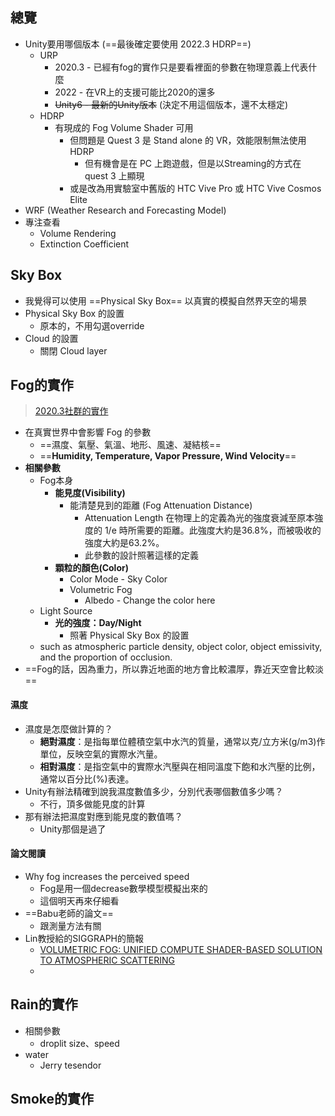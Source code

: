 ## 總覽
- Unity要用哪個版本 (==最後確定要使用 2022.3 HDRP==)
	- URP
		- 2020.3 - 已經有fog的實作只是要看裡面的參數在物理意義上代表什麼
		- 2022 - 在VR上的支援可能比2020的還多
		- ~~Unity6 - 最新的Unity版本~~ (決定不用這個版本，還不太穩定)
	- HDRP
		- 有現成的 Fog Volume Shader 可用
			- 但問題是 Quest 3 是 Stand alone 的 VR，效能限制無法使用 HDRP
				- 但有機會是在 PC 上跑遊戲，但是以Streaming的方式在 quest 3 上顯現
			- 或是改為用實驗室中舊版的 HTC Vive Pro 或 HTC Vive Cosmos Elite
- WRF (Weather Research and Forecasting Model)
- 專注查看
	- Volume Rendering
	- Extinction Coefficient
## Sky Box
- 我覺得可以使用 ==Physical Sky Box== 以真實的模擬自然界天空的場景
- Physical Sky Box 的設置
	- 原本的，不用勾選override
- Cloud 的設置
	- 關閉 Cloud layer
## Fog的實作
> [2020.3社群的實作](https://www.reddit.com/r/Unity3D/comments/rioi8d/released_a_free_pseudovolumetric_textureless/?utm_source=chatgpt.com)
- 在真實世界中會影響 Fog 的參數
	- ==濕度、氣壓、氣溫、地形、風速、凝結核==
	- ==**Humidity, Temperature, Vapor Pressure, Wind Velocity**==
- **相關參數**
	- Fog本身
		- **能見度(Visibility)**
			- 能清楚見到的距離 (Fog Attenuation Distance)
				- Attenuation Length 在物理上的定義為光的強度衰減至原本強度的 1/e 時所需要的距離。此強度大約是36.8%，而被吸收的強度大約是63.2%。
				- 此參數的設計照著這樣的定義
		- **顆粒的顏色(Color)**
			- Color Mode - Sky Color
			- Volumetric Fog
				- Albedo - Change the color here
	- Light Source
		- **光的強度：Day/Night**
			- 照著 Physical Sky Box 的設置
	- such as atmospheric particle density, object color, object emissivity, and the proportion of occlusion.
- ==Fog的話，因為重力，所以靠近地面的地方會比較濃厚，靠近天空會比較淡==
#### 濕度
- 濕度是怎麼做計算的？
	- **絕對濕度**：是指每單位體積空氣中水汽的質量，通常以克/立方米(g/m3)作單位，反映空氣的實際水汽量。
	- **相對濕度**：是指空氣中的實際水汽壓與在相同溫度下飽和水汽壓的比例，通常以百分比(%)表達。
- Unity有辦法精確到說我濕度數值多少，分別代表哪個數值多少嗎？
	- 不行，頂多做能見度的計算
- 那有辦法把濕度對應到能見度的數值嗎？
	- Unity那個是過了
#### 論文閱讀
- Why fog increases the perceived speed
	- Fog是用一個decrease數學模型模擬出來的
	- 這個明天再來仔細看
- ==Babu老師的論文==
	- 跟測量方法有關
- Lin教授給的SIGGRAPH的簡報
	- [VOLUMETRIC FOG: UNIFIED COMPUTE SHADER-BASED SOLUTION TO ATMOSPHERIC SCATTERING](https://advances.realtimerendering.com/s2014/#_VOLUMETRIC_FOG:_UNIFIED)
	- 

## Rain的實作
- 相關參數
	- droplit size、speed
- water
	- Jerry tesendor
## Smoke的實作